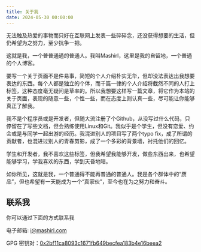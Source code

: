 ```yaml
---
title: 关于我
date: 2024-05-30 00:00:00
---
```


无法触及热爱的事物而只好在互联网上发表一些碎碎念，还没获得想要的生活，但仍希望为之努力，至少抗争一把。

这就是我，一个普普通通的普通人。我叫Mashirl，这里是我的自留地，一个普通的个人博客。

要写一个关于页面不是件易事，简短的个人介绍朴实无华，但却没法表达出我想要表达的东西。每个人都是独立的个体，而千篇一律的个人介绍将截然不同的人打上标签，这种态度毫无疑问是草率的。所以我想要这样写一篇文章，将它作为本站的关于页面，表现的随意一些，个性一些，而在态度上则认真一些，尽可能让你能够真正了解我。

我不是个程序员或是开发者，但随大流注册了个Github，从没写过什么代码，只停留在了写些文档，但会熟练使用Linux和Git。我似乎是个学生，但没有恋爱、约会或是与同学一起出游的经历。我混进别人的项目写了两个typo fix，成了所谓的贡献者，也混进过别人的青春剪影，成了一个多彩的背景墙，衬托他们的回忆。

学生和开发者，我不喜欢这些标签，但我希望我能够开发，做些东西出来，也希望能够学习，学我喜欢的东西，学到天昏地暗。

如你所见，这就是我，一个普通得不能再普通的普通人。我是各个群体中的“赝品”，但也希望有一天能成为一个“真家伙”，至今也在为之努力和奋斗。

## 联系我

你可以通过下面的方式联系我

电子邮箱: [i@mashirl.com](mailto:i@mashirl.com)

GPG 密钥对：[0x2bf11ca8093c1671fb649becfea183b4e16beea2](https://keyserver.ubuntu.com/pks/lookup?op=get&search=0x2bf11ca8093c1671fb649becfea183b4e16beea2)
